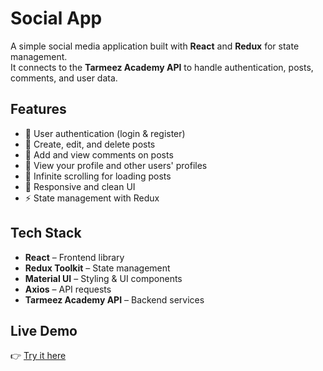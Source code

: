 # Social App  

A simple social media application built with **React** and **Redux** for state management.  
It connects to the **Tarmeez Academy API** to handle authentication, posts, comments, and user data.  

## Features  
- 🔐 User authentication (login & register)  
- 📝 Create, edit, and delete posts  
- 💬 Add and view comments on posts  
- 👤 View your profile and other users' profiles  
- 📜 Infinite scrolling for loading posts  
- 🎨 Responsive and clean UI  
- ⚡ State management with Redux  

## Tech Stack  
- **React** – Frontend library  
- **Redux Toolkit** – State management  
- **Material UI** – Styling & UI components  
- **Axios** – API requests  
- **Tarmeez Academy API** – Backend services  

## Live Demo  
👉 [Try it here](https://social-app-react-malaz.netlify.app/) 
